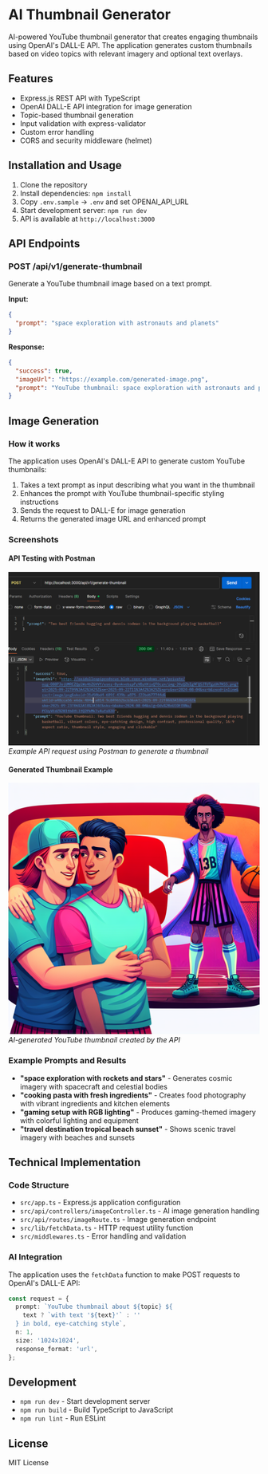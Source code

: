 # AI Thumbnail Generator

AI-powered YouTube thumbnail generator that creates engaging thumbnails using OpenAI's DALL-E API. The application generates custom thumbnails based on video topics with relevant imagery and optional text overlays.

## Features

- Express.js REST API with TypeScript
- OpenAI DALL-E API integration for image generation
- Topic-based thumbnail generation
- Input validation with express-validator
- Custom error handling
- CORS and security middleware (helmet)

## Installation and Usage

1. Clone the repository
2. Install dependencies: `npm install`
3. Copy `.env.sample` -> `.env` and set OPENAI_API_URL
4. Start development server: `npm run dev`
5. API is available at `http://localhost:3000`

## API Endpoints

### POST /api/v1/generate-thumbnail

Generate a YouTube thumbnail image based on a text prompt.

**Input:**

```json
{
  "prompt": "space exploration with astronauts and planets"
}
```

**Response:**

```json
{
  "success": true,
  "imageUrl": "https://example.com/generated-image.png",
  "prompt": "YouTube thumbnail: space exploration with astronauts and planets, vibrant colors, eye-catching design, high contrast, professional quality, 16:9 aspect ratio, thumbnail style, engaging and clickable"
}
```

## Image Generation

### How it works

The application uses OpenAI's DALL-E API to generate custom YouTube thumbnails:

1. Takes a text prompt as input describing what you want in the thumbnail
2. Enhances the prompt with YouTube thumbnail-specific styling instructions
3. Sends the request to DALL-E for image generation
4. Returns the generated image URL and enhanced prompt

### Screenshots

#### API Testing with Postman

![Postman API Request](screenshots/postman-picture-generating.png)
_Example API request using Postman to generate a thumbnail_

#### Generated Thumbnail Example

![AI Generated Thumbnail](screenshots/generated-pic.png)
_AI-generated YouTube thumbnail created by the API_

### Example Prompts and Results

- **"space exploration with rockets and stars"** - Generates cosmic imagery with spacecraft and celestial bodies
- **"cooking pasta with fresh ingredients"** - Creates food photography with vibrant ingredients and kitchen elements
- **"gaming setup with RGB lighting"** - Produces gaming-themed imagery with colorful lighting and equipment
- **"travel destination tropical beach sunset"** - Shows scenic travel imagery with beaches and sunsets

## Technical Implementation

### Code Structure

- `src/app.ts` - Express.js application configuration
- `src/api/controllers/imageController.ts` - AI image generation handling
- `src/api/routes/imageRoute.ts` - Image generation endpoint
- `src/lib/fetchData.ts` - HTTP request utility function
- `src/middlewares.ts` - Error handling and validation

### AI Integration

The application uses the `fetchData` function to make POST requests to OpenAI's DALL-E API:

```typescript
const request = {
  prompt: `YouTube thumbnail about ${topic} ${
    text ? `with text '${text}'` : ''
  } in bold, eye-catching style`,
  n: 1,
  size: '1024x1024',
  response_format: 'url',
};
```

## Development

- `npm run dev` - Start development server
- `npm run build` - Build TypeScript to JavaScript
- `npm run lint` - Run ESLint

## License

MIT License
